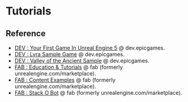 # Tutorials

## Reference

- [DEV : Your First Game In Unreal Engine 5](https://dev.epicgames.com/community/learning/tutorials/e2V/your-first-game-in-unreal-engine-5) @ dev.epicgames.
- [DEV :  Lyra Sample Game](https://dev.epicgames.com/documentation/en-us/unreal-engine/lyra-sample-game-in-unreal-engine) @ dev.epicgames.
- [DEV : Valley of the Ancient Sample](https://dev.epicgames.com/documentation/en-us/unreal-engine/valley-of-the-ancient-sample-game-for-unreal-engine) @ dev.epicgames.
- [FAB : Education & Tutorials](https://www.fab.com/category/education-tutorial) @ fab (formerly unrealengine.com/marketplace).
- [FAB : Content Examples](https://www.fab.com/listings/4d251261-d98c-48e2-baee-8f4e47c67091) @ fab (formerly unrealengine.com/marketplace).
- [FAB : Stack O Bot](https://www.fab.com/listings/b4dfff49-0e7d-4c4b-a6c5-8a0315831c9c) @ fab (formerly unrealengine.com/marketplace).